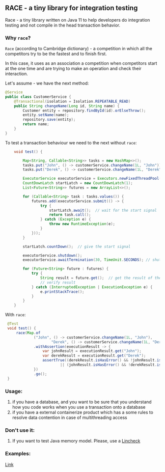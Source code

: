 ## RACE - a tiny library for integration testing

Race - a tiny library written on Java 11 to help developers do integration testing and not compile in the head 
transaction behavior.

### Why `race`?
`Race` (according to Cambridge dictionary) - a competition in which all the competitors try to be the fastest and to 
finish first. 

In this case, it uses as an association a competition when competitors start at the one time and are trying to 
make an operation and check their interaction.

Let's assume - we have the next method: 
```java
@Service
public class CustomerService {
    @Transactional(isolation = Isolation.REPEATABLE_READ)
    public String changeName(Long id, String name) {
        Customer entity = repository.findById(id).orElseThrow();
        entity.setName(name);
        repository.save(entity);
        return name;
    }
}
```
To test a transaction behaviour we need to the next without `race`:
```java
    void test() {

        Map<String, Callable<String>> tasks = new HashMap<>();
        tasks.put("John", () -> customerService.changeName(1L, "John"));
        tasks.put("Derek", () -> customerService.changeName(1L, "Derek"));

        ExecutorService executorService = Executors.newFixedThreadPool(tasks.size());
        CountDownLatch startLatch = new CountDownLatch(1);
        List<Future<String>> futures = new ArrayList<>();

        for (Callable<String> task : tasks.values()) {
            futures.add(executorService.submit(() -> {
                try {
                    startLatch.await();  // wait for the start signal
                    return task.call();
                } catch (Exception e) {
                    throw new RuntimeException(e);
                }
            }));
        }

        startLatch.countDown();  // give the start signal

        executorService.shutdown(); 
        executorService.awaitTermination(30, TimeUnit.SECONDS); // shut down the executor service

        for (Future<String> future : futures) {
            try {
                String result = future.get();  // get the result of the task
                // verify result
            } catch (InterruptedException | ExecutionException e) {
                e.printStackTrace();
            }
        }
    }
```

With `race`:
```java
 @Test
 void test() {
     race(Map.of
             ("John", () -> customerService.changeName(1L, "John"),
                     "Derek", () -> customerService.changeName(1L, "Derek")))
             .withAssertion(executionResult -> {
                 var johnResult = executionResult.get("John");
                 var derekResult = executionResult.get("Derek");
                 assertTrue((derekResult.isHasError() && !johnResult.isHasError())
                         || (johnResult.isHasError() && !derekResult.isHasError()) );
             })
             .go();
 }
```


### Usage: 
1. if you have a database, and you want to be sure that you
understand how you code works when you use a transaction onto a database
2. if you have a external containerize product which has a some rules to resolve data contention in case of 
   multithreading access

### Don't use it: 
1. If you want to test Java memory model. Please, use a [Lincheck](https://github.com/JetBrains/lincheck)

### Examples:
[Link]()